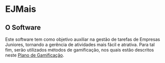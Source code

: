 # EJMais

## O Software

Este software tem como objetivo auxiliar na gestão de tarefas de Empresas Juniores, tornando a gerência de atividades mais fácil e atrativa. Para tal fim, serão utilizados métodos de gamificação, nos quais estão descritos neste [Plano de Gamificação](https://stebezs.github.io/ejmais.github.io/).
